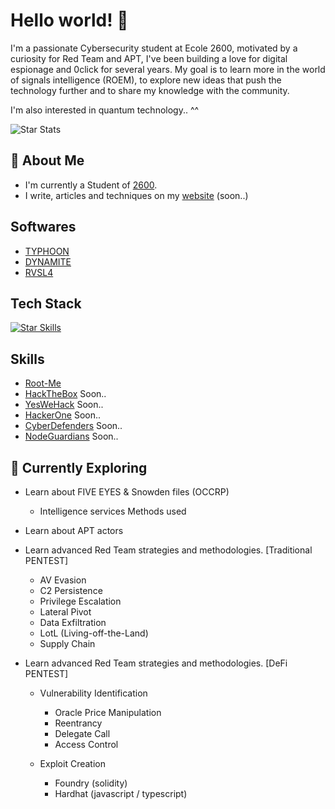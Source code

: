 # Hello world! 👋

I'm a passionate Cybersecurity student at Ecole 2600, motivated by a curiosity for Red Team and APT, I've been building a love for digital espionage and 0click for several years. My goal is to learn more in the world of signals intelligence (ROEM), to explore new ideas that push the technology further and to share my knowledge with the community.

I'm also interested in quantum technology.. ^^

![Star Stats](https://github-readme-stats.vercel.app/api?username=DK27ss&theme=vue-dark&show_icons=true&hide_border=true&count_private=true)

## 🚀 About Me

- I'm currently a Student of [2600](https://ecole2600.com).
- I write, articles and techniques on my [website](https://google.com) (soon..)


## Softwares
- [TYPHOON](https://github.com/DK27ss/TYPHOON-2)
- [DYNAMITE](https://github.com/DK27ss/Dynamite)
- [RVSL4](https://github.com/DK27ss/RVSL4)

## Tech Stack
[![Star Skills](https://skillicons.dev/icons?i=python,solidity,c)](https://skillicons.dev)

## Skills
- [Root-Me](https://www.root-me.org/StarPalace?inc=statistiques)
- [HackTheBox](https://www.root-me.org/StarPalace?inc=statistiques) Soon..
- [YesWeHack](https://www.root-me.org/StarPalace?inc=statistiques) Soon..
- [HackerOne](https://www.root-me.org/StarPalace?inc=statistiques) Soon..
- [CyberDefenders](https://www.root-me.org/StarPalace?inc=statistiques) Soon..
- [NodeGuardians](https://www.root-me.org/StarPalace?inc=statistiques) Soon..

## 🌱 Currently Exploring

- Learn about FIVE EYES & Snowden files (OCCRP)
  - Intelligence services Methods used
 
- Learn about APT actors

- Learn advanced Red Team strategies and methodologies. [Traditional PENTEST]
  - AV Evasion
  - C2 Persistence
  - Privilege Escalation
  - Lateral Pivot
  - Data Exfiltration
  - LotL (Living-off-the-Land)
  - Supply Chain

- Learn advanced Red Team strategies and methodologies. [DeFi PENTEST]
   - Vulnerability Identification
      - Oracle Price Manipulation
      - Reentrancy
      - Delegate Call
      - Access Control
      
   - Exploit Creation
      - Foundry (solidity)
      - Hardhat (javascript / typescript)
